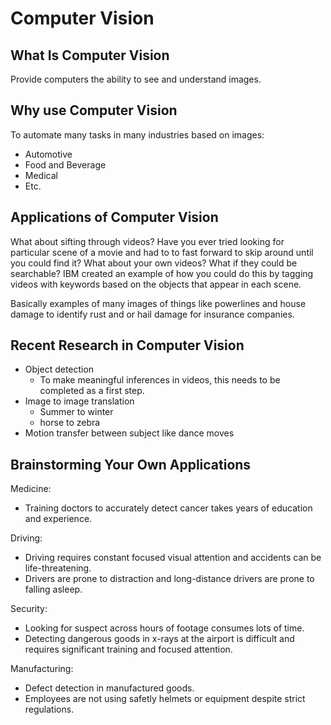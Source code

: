 # Computer Vision

## What Is Computer Vision

Provide computers the ability to see and understand images.


## Why use Computer Vision

To automate many tasks in many industries based on images:

* Automotive
* Food and Beverage
* Medical
* Etc.


## Applications of Computer Vision

What about sifting through videos? Have you ever tried looking for particular scene of a movie and had to to fast forward to skip around until you could find it? What about your own videos? What if they could be searchable? IBM created an example of how you could do this by tagging videos with keywords based on the objects that appear in each scene.

Basically examples of many images of things like powerlines and house damage to identify rust and or hail damage for insurance companies.


## Recent Research in Computer Vision

* Object detection
  * To make meaningful inferences in videos, this needs to be completed as a first step. 
* Image to image translation
  * Summer to winter
  * horse to zebra
* Motion transfer between subject like dance moves


## Brainstorming Your Own Applications

Medicine:
* Training doctors to accurately detect cancer takes years of education and experience.

Driving:
* Driving requires constant focused visual attention and accidents can be life-threatening.
* Drivers are prone to distraction and long-distance drivers are prone to falling asleep.

Security:
* Looking for suspect across hours of footage consumes lots of time.
* Detecting dangerous goods in x-rays at the airport is difficult and requires significant training and focused attention.

Manufacturing:
* Defect detection in manufactured goods.
* Employees are not using safetly helmets or equipment despite strict regulations.

